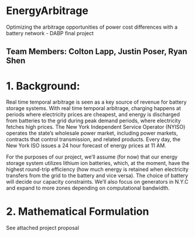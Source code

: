 # EnergyArbitrage
Optimizing the arbitrage opportunities of power cost differences with a battery network - DABP final project


## Team Members: Colton Lapp, Justin Poser, Ryan Shen

# 1. Background:

Real time temporal arbitrage is seen as a key source of revenue for battery storage systems. With real time temporal arbitrage, charging happens at periods where electricity prices are cheapest, and energy is discharged from batteries to the grid during peak demand periods, where electricity fetches high prices. The New York Independent Service Operator (NYISO) operates the state’s wholesale power market, including power markets, contracts that control transmission, and related products. Every day, the New York ISO issues a 24 hour forecast of energy prices at 11 AM.

For the purposes of our project, we’ll assume (for now) that our energy storage system utilizes lithium ion batteries, which, at the moment, have the highest round-trip efficiency (how much energy is retained when electricity transfers from the grid to the battery and vice versa). The choice of battery will decide our capacity constraints. We’ll also focus on generators in N.Y.C and expand to more zones depending on computational bandwidth.

# 2. Mathematical Formulation 
See attached project proposal
